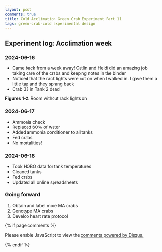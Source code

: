 ```yaml
---
layout: post
comments: true
title: Cold Acclimation Green Crab Experiment Part 11
tags: green-crab-cold experimental-design
---
```


## Experiment log: Acclimation week

### 2024-06-16

- Came back from a week away! Catlin and Heidi did an amazing job taking care of the crabs and keeping notes in the binder
- Noticed that the rack lights were not on when I walked in. I gave them a little tap and they sprang back
- Crab 33 in Tank 2 dead

**Figures 1-2**. Room without rack lights on

### 2024-06-17

- Ammonia check
- Replaced 60% of water
- Added ammonia conditioner to all tanks
- Fed crabs
- No mortalities!

### 2024-06-18

- Took HOBO data for tank temperatures
- Cleaned tanks
- Fed crabs
- Updated all online spreadsheets

### Going forward

1. Obtain and label more MA crabs
2. Genotype MA crabs
3. Develop heart rate protocol

{% if page.comments %}

<div id="disqus_thread"></div>
<script>

/**
*  RECOMMENDED CONFIGURATION VARIABLES: EDIT AND UNCOMMENT THE SECTION BELOW TO INSERT DYNAMIC VALUES FROM YOUR PLATFORM OR CMS.
*  LEARN WHY DEFINING THESE VARIABLES IS IMPORTANT: https://disqus.com/admin/universalcode/#configuration-variables*/
/*
var disqus_config = function () {
this.page.url = PAGE_URL;  // Replace PAGE_URL with your page's canonical URL variable
this.page.identifier = PAGE_IDENTIFIER; // Replace PAGE_IDENTIFIER with your page's unique identifier variable
};
*/
(function() { // DON'T EDIT BELOW THIS LINE
var d = document, s = d.createElement('script');
s.src = 'https://the-responsible-grad-student.disqus.com/embed.js';
s.setAttribute('data-timestamp', +new Date());
(d.head || d.body).appendChild(s);
})();
</script>
<noscript>Please enable JavaScript to view the <a href="https://disqus.com/?ref_noscript">comments powered by Disqus.</a></noscript>

{% endif %}

<script id="dsq-count-scr" src="//the-responsible-grad-student.disqus.com/count.js" async></script>
